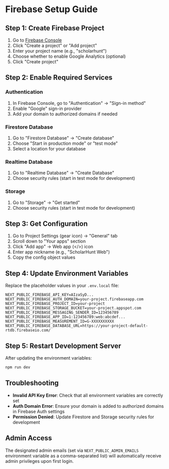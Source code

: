 # Firebase Setup Guide

## Step 1: Create Firebase Project

1. Go to [Firebase Console](https://console.firebase.google.com/)
2. Click "Create a project" or "Add project"
3. Enter your project name (e.g., "scholarhunt")
4. Choose whether to enable Google Analytics (optional)
5. Click "Create project"

## Step 2: Enable Required Services

### Authentication

1. In Firebase Console, go to "Authentication" → "Sign-in method"
2. Enable "Google" sign-in provider
3. Add your domain to authorized domains if needed

### Firestore Database

1. Go to "Firestore Database" → "Create database"
2. Choose "Start in production mode" or "test mode"
3. Select a location for your database

### Realtime Database

1. Go to "Realtime Database" → "Create Database"
2. Choose security rules (start in test mode for development)

### Storage

1. Go to "Storage" → "Get started"
2. Choose security rules (start in test mode for development)

## Step 3: Get Configuration

1. Go to Project Settings (gear icon) → "General" tab
2. Scroll down to "Your apps" section
3. Click "Add app" → Web app (</>) icon
4. Enter app nickname (e.g., "ScholarHunt Web")
5. Copy the config object values

## Step 4: Update Environment Variables

Replace the placeholder values in your `.env.local` file:

```env
NEXT_PUBLIC_FIREBASE_API_KEY=AIzaSyD...
NEXT_PUBLIC_FIREBASE_AUTH_DOMAIN=your-project.firebaseapp.com
NEXT_PUBLIC_FIREBASE_PROJECT_ID=your-project
NEXT_PUBLIC_FIREBASE_STORAGE_BUCKET=your-project.appspot.com
NEXT_PUBLIC_FIREBASE_MESSAGING_SENDER_ID=123456789
NEXT_PUBLIC_FIREBASE_APP_ID=1:123456789:web:abcdef...
NEXT_PUBLIC_FIREBASE_MEASUREMENT_ID=G-XXXXXXXXXX
NEXT_PUBLIC_FIREBASE_DATABASE_URL=https://your-project-default-rtdb.firebaseio.com/
```

## Step 5: Restart Development Server

After updating the environment variables:

```bash
npm run dev
```

## Troubleshooting

- **Invalid API Key Error**: Check that all environment variables are correctly set
- **Auth Domain Error**: Ensure your domain is added to authorized domains in Firebase Auth settings
- **Permission Denied**: Update Firestore and Storage security rules for development

## Admin Access

The designated admin emails (set via `NEXT_PUBLIC_ADMIN_EMAILS` environment variable as a comma-separated list) will automatically receive admin privileges upon first login.
